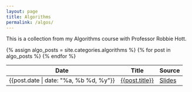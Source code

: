 ```yaml
---
layout: page
title: Algorithms
permalink: /algos/
---
```


<div class="page">
  <p class=message>This is a collection from my Algorithms course with Professor Robbie Hott.</p>

<table class="table">
  <thead>
    <tr>
      <th scope="col">Date</th>
      <th scope="col">Title</th>
      <th scope="col">Source</th>
    </tr>
  </thead>
  <tbody>
    {% assign algo_posts = site.categories.algorithms %}
{% for post in algo_posts %}
<tr>
    <td>{{post.date | date: "%a, %b %d, %y"}}</td>
    <td><a href="{{post.url}}">{{post.title}}</a></td>
    <td><a href="{{post.link}}">Slides</a></td>
</tr>
{% endfor %}
</tbody>
</table>
